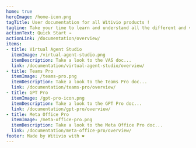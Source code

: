```yaml
---
home: true
heroImage: /home-icon.png
tagTitle: User documentation for all Witivio products !
tagline: Take your time to learn and understand all the different and various Witivio products, from the beginning to the very very end...
actionText: Quick Start →
actionLink: /documentation/overview/
items:
- title: Virtual Agent Studio
  itemImage: /virtual-agent-studio.png
  itemDescription: Take a look to the VAS doc...
  link: /documentation/virtual-agent-studio/overview/
- title: Teams Pro
  itemImage: /teams-pro.png
  itemDescription: Take a look to the Teams Pro doc...
  link: /documentation/teams-pro/overview/
- title: GPT Pro
  itemImage: /gpt-pro-icon.png
  itemDescription: Take a look to the GPT Pro doc...
  link: /documentation/gpt-pro/overview/
- title: Meta Office Pro
  itemImage: /meta-office-pro.png
  itemDescription: Take a look to the Meta Office Pro doc...
  link: /documentation/meta-office-pro/overview/
footer: Made by Witivio with ❤️
---
```

